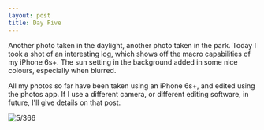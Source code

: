 ```yaml
---
layout: post
title: Day Five
---
```

Another photo taken in the daylight, another photo taken in the park. Today I took a shot of an interesting log, which shows off the macro capabilities of my iPhone 6s+. The sun setting in the background added in some nice colours, especially when blurred.

All my photos so far have been taken using an iPhone 6s+, and edited using the photos app. If I use a different camera, or different editing software, in future, I'll give details on that post.
<!--break-->
![5/366](https://images.typed.com/87995702-7261-4f9a-ab33-a6d4e72d566c/image.jpeg)

